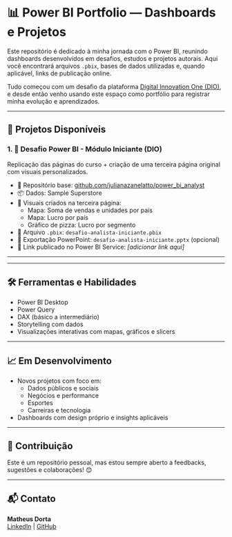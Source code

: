 # 📊 Power BI Portfolio — Dashboards e Projetos

Este repositório é dedicado à minha jornada com o Power BI, reunindo dashboards desenvolvidos em desafios, estudos e projetos autorais. Aqui você encontrará arquivos `.pbix`, bases de dados utilizadas e, quando aplicável, links de publicação online.

Tudo começou com um desafio da plataforma [Digital Innovation One (DIO)](https://www.dio.me), e desde então venho usando este espaço como portfólio para registrar minha evolução e aprendizados.

---

## 🚀 Projetos Disponíveis

### 1. 📍 Desafio Power BI - Módulo Iniciante (DIO)

Replicação das páginas do curso + criação de uma terceira página original com visuais personalizados.

- 🔗 Repositório base: [github.com/julianazanelatto/power_bi_analyst](https://github.com/julianazanelatto/power_bi_analyst)
- 📦 Dados: Sample Superstore
- 🧩 Visuais criados na terceira página:
  - Mapa: Soma de vendas e unidades por país  
  - Mapa: Lucro por país  
  - Gráfico de pizza: Lucro por segmento
- 📁 Arquivo `.pbix`: `desafio-analista-iniciante.pbix`
- 📄 Exportação PowerPoint: `desafio-analista-iniciante.pptx` (opcional)
- 🔗 Link publicado no Power BI Service: *[adicionar link aqui]*

---

---

## 🛠️ Ferramentas e Habilidades

- Power BI Desktop  
- Power Query  
- DAX (básico a intermediário)  
- Storytelling com dados  
- Visualizações interativas com mapas, gráficos e slicers

---

## 📈 Em Desenvolvimento

- Novos projetos com foco em:
  - Dados públicos e sociais  
  - Negócios e performance  
  - Esportes  
  - Carreiras e tecnologia  
- Dashboards com design próprio e insights aplicáveis

---

## 🤝 Contribuição

Este é um repositório pessoal, mas estou sempre aberto a feedbacks, sugestões e colaborações! 😊

---

## 📬 Contato

**Matheus Dorta**  
[LinkedIn](https://www.linkedin.com/in/matheusdorta) | [GitHub](https://github.com/MatheusDorta)

